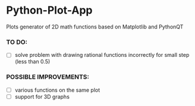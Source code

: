# Python-Plot-App
Plots generator of 2D math functions based on Matplotlib and PythonQT

### TO DO:
- [ ] solve problem with drawing rational functions incorrectly for small step (less than 0.5)

### POSSIBLE IMPROVEMENTS:
- [ ] various functions on the same plot
- [ ] support for 3D graphs
